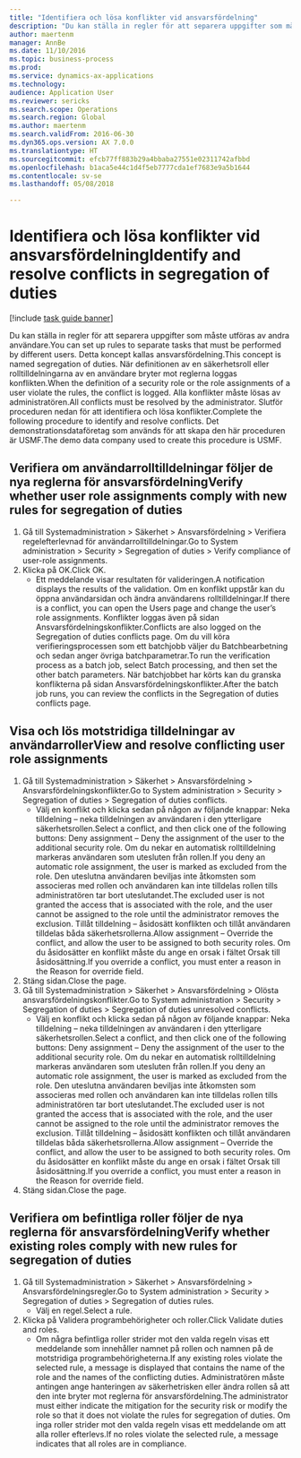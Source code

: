 ```yaml
--- 
title: "Identifiera och lösa konflikter vid ansvarsfördelning"
description: "Du kan ställa in regler för att separera uppgifter som måste utföras av andra användare."
author: maertenm
manager: AnnBe
ms.date: 11/10/2016
ms.topic: business-process
ms.prod: 
ms.service: dynamics-ax-applications
ms.technology: 
audience: Application User
ms.reviewer: sericks
ms.search.scope: Operations
ms.search.region: Global
ms.author: maertenm
ms.search.validFrom: 2016-06-30
ms.dyn365.ops.version: AX 7.0.0
ms.translationtype: HT
ms.sourcegitcommit: efcb77ff883b29a4bbaba27551e02311742afbbd
ms.openlocfilehash: b1aca5e44c1d4f5eb7777cda1ef7683e9a5b1644
ms.contentlocale: sv-se
ms.lasthandoff: 05/08/2018

---
```

# <a name="identify-and-resolve-conflicts-in-segregation-of-duties"></a><span data-ttu-id="9c490-103">Identifiera och lösa konflikter vid ansvarsfördelning</span><span class="sxs-lookup"><span data-stu-id="9c490-103">Identify and resolve conflicts in segregation of duties</span></span>

[!include [task guide banner](../../includes/task-guide-banner.md)]

<span data-ttu-id="9c490-104">Du kan ställa in regler för att separera uppgifter som måste utföras av andra användare.</span><span class="sxs-lookup"><span data-stu-id="9c490-104">You can set up rules to separate tasks that must be performed by different users.</span></span> <span data-ttu-id="9c490-105">Detta koncept kallas ansvarsfördelning.</span><span class="sxs-lookup"><span data-stu-id="9c490-105">This concept is named segregation of duties.</span></span> <span data-ttu-id="9c490-106">När definitionen av en säkerhetsroll eller rolltilldelningarna av en användare bryter mot reglerna loggas konflikten.</span><span class="sxs-lookup"><span data-stu-id="9c490-106">When the definition of a security role or the role assignments of a user violate the rules, the conflict is logged.</span></span> <span data-ttu-id="9c490-107">Alla konflikter måste lösas av administratören.</span><span class="sxs-lookup"><span data-stu-id="9c490-107">All conflicts must be resolved by the administrator.</span></span> <span data-ttu-id="9c490-108">Slutför proceduren nedan för att identifiera och lösa konflikter.</span><span class="sxs-lookup"><span data-stu-id="9c490-108">Complete the following procedure to identify and resolve conflicts.</span></span> <span data-ttu-id="9c490-109">Det demonstrationsdataföretag som används för att skapa den här proceduren är USMF.</span><span class="sxs-lookup"><span data-stu-id="9c490-109">The demo data company used to create this procedure is USMF.</span></span>


## <a name="verify-whether-user-role-assignments-comply-with-new-rules-for-segregation-of-duties"></a><span data-ttu-id="9c490-110">Verifiera om användarrolltilldelningar följer de nya reglerna för ansvarsfördelning</span><span class="sxs-lookup"><span data-stu-id="9c490-110">Verify whether user role assignments comply with new rules for segregation of duties</span></span>
1. <span data-ttu-id="9c490-111">Gå till Systemadministration > Säkerhet > Ansvarsfördelning > Verifiera regelefterlevnad för användarrolltilldelningar.</span><span class="sxs-lookup"><span data-stu-id="9c490-111">Go to System administration > Security > Segregation of duties > Verify compliance of user-role assignments.</span></span>
2. <span data-ttu-id="9c490-112">Klicka på OK.</span><span class="sxs-lookup"><span data-stu-id="9c490-112">Click OK.</span></span>
    * <span data-ttu-id="9c490-113">Ett meddelande visar resultaten för valideringen.</span><span class="sxs-lookup"><span data-stu-id="9c490-113">A notification displays the results of the validation.</span></span>     <span data-ttu-id="9c490-114">Om en konflikt uppstår kan du öppna användarsidan och ändra användarens rolltilldelningar.</span><span class="sxs-lookup"><span data-stu-id="9c490-114">If there is a conflict, you can open the Users page and change the user’s role assignments.</span></span> <span data-ttu-id="9c490-115">Konflikter loggas även på sidan Ansvarsfördelningskonflikter.</span><span class="sxs-lookup"><span data-stu-id="9c490-115">Conflicts are also logged on the Segregation of duties conflicts page.</span></span>     <span data-ttu-id="9c490-116">Om du vill köra verifieringsprocessen som ett batchjobb väljer du Batchbearbetning och sedan anger övriga batchparametrar.</span><span class="sxs-lookup"><span data-stu-id="9c490-116">To run the verification process as a batch job, select Batch processing, and then set the other batch parameters.</span></span> <span data-ttu-id="9c490-117">När batchjobbet har körts kan du granska konflikterna på sidan Ansvarsfördelningskonflikter.</span><span class="sxs-lookup"><span data-stu-id="9c490-117">After the batch job runs, you can review the conflicts in the Segregation of duties conflicts page.</span></span>  

## <a name="view-and-resolve-conflicting-user-role-assignments"></a><span data-ttu-id="9c490-118">Visa och lös motstridiga tilldelningar av användarroller</span><span class="sxs-lookup"><span data-stu-id="9c490-118">View and resolve conflicting user role assignments</span></span>
1. <span data-ttu-id="9c490-119">Gå till Systemadministration > Säkerhet > Ansvarsfördelning > Ansvarsfördelningskonflikter.</span><span class="sxs-lookup"><span data-stu-id="9c490-119">Go to System administration > Security > Segregation of duties > Segregation of duties conflicts.</span></span>
    * <span data-ttu-id="9c490-120">Välj en konflikt och klicka sedan på någon av följande knappar:   Neka tilldelning – neka tilldelningen av användaren i den ytterligare säkerhetsrollen.</span><span class="sxs-lookup"><span data-stu-id="9c490-120">Select a conflict, and then click one of the following buttons:     Deny assignment – Deny the assignment of the user to the additional security role.</span></span> <span data-ttu-id="9c490-121">Om du nekar en automatisk rolltilldelning markeras användaren som utesluten från rollen.</span><span class="sxs-lookup"><span data-stu-id="9c490-121">If you deny an automatic role assignment, the user is marked as excluded from the role.</span></span> <span data-ttu-id="9c490-122">Den uteslutna användaren beviljas inte åtkomsten som associeras med rollen och användaren kan inte tilldelas rollen tills administratören tar bort uteslutandet.</span><span class="sxs-lookup"><span data-stu-id="9c490-122">The excluded user is not granted the access that is associated with the role, and the user cannot be assigned to the role until the administrator removes the exclusion.</span></span>     <span data-ttu-id="9c490-123">Tillåt tilldelning – åsidosätt konflikten och tillåt användaren tilldelas båda säkerhetsrollerna.</span><span class="sxs-lookup"><span data-stu-id="9c490-123">Allow assignment – Override the conflict, and allow the user to be assigned to both security roles.</span></span> <span data-ttu-id="9c490-124">Om du åsidosätter en konflikt måste du ange en orsak i fältet Orsak till åsidosättning.</span><span class="sxs-lookup"><span data-stu-id="9c490-124">If you override a conflict, you must enter a reason in the Reason for override field.</span></span>  
2. <span data-ttu-id="9c490-125">Stäng sidan.</span><span class="sxs-lookup"><span data-stu-id="9c490-125">Close the page.</span></span>
3. <span data-ttu-id="9c490-126">Gå till Systemadministration > Säkerhet > Ansvarsfördelning > Olösta ansvarsfördelningskonflikter.</span><span class="sxs-lookup"><span data-stu-id="9c490-126">Go to System administration > Security > Segregation of duties > Segregation of duties unresolved conflicts.</span></span>
    * <span data-ttu-id="9c490-127">Välj en konflikt och klicka sedan på någon av följande knappar:   Neka tilldelning – neka tilldelningen av användaren i den ytterligare säkerhetsrollen.</span><span class="sxs-lookup"><span data-stu-id="9c490-127">Select a conflict, and then click one of the following buttons:     Deny assignment – Deny the assignment of the user to the additional security role.</span></span> <span data-ttu-id="9c490-128">Om du nekar en automatisk rolltilldelning markeras användaren som utesluten från rollen.</span><span class="sxs-lookup"><span data-stu-id="9c490-128">If you deny an automatic role assignment, the user is marked as excluded from the role.</span></span> <span data-ttu-id="9c490-129">Den uteslutna användaren beviljas inte åtkomsten som associeras med rollen och användaren kan inte tilldelas rollen tills administratören tar bort uteslutandet.</span><span class="sxs-lookup"><span data-stu-id="9c490-129">The excluded user is not granted the access that is associated with the role, and the user cannot be assigned to the role until the administrator removes the exclusion.</span></span>     <span data-ttu-id="9c490-130">Tillåt tilldelning – åsidosätt konflikten och tillåt användaren tilldelas båda säkerhetsrollerna.</span><span class="sxs-lookup"><span data-stu-id="9c490-130">Allow assignment – Override the conflict, and allow the user to be assigned to both security roles.</span></span> <span data-ttu-id="9c490-131">Om du åsidosätter en konflikt måste du ange en orsak i fältet Orsak till åsidosättning.</span><span class="sxs-lookup"><span data-stu-id="9c490-131">If you override a conflict, you must enter a reason in the Reason for override field.</span></span>    
4. <span data-ttu-id="9c490-132">Stäng sidan.</span><span class="sxs-lookup"><span data-stu-id="9c490-132">Close the page.</span></span>

## <a name="verify-whether-existing-roles-comply-with-new-rules-for-segregation-of-duties"></a><span data-ttu-id="9c490-133">Verifiera om befintliga roller följer de nya reglerna för ansvarsfördelning</span><span class="sxs-lookup"><span data-stu-id="9c490-133">Verify whether existing roles comply with new rules for segregation of duties</span></span>
1. <span data-ttu-id="9c490-134">Gå till Systemadministration > Säkerhet > Ansvarsfördelning > Ansvarsfördelningsregler.</span><span class="sxs-lookup"><span data-stu-id="9c490-134">Go to System administration > Security > Segregation of duties > Segregation of duties rules.</span></span>
    * <span data-ttu-id="9c490-135">Välj en regel.</span><span class="sxs-lookup"><span data-stu-id="9c490-135">Select a rule.</span></span>  
2. <span data-ttu-id="9c490-136">Klicka på Validera programbehörigheter och roller.</span><span class="sxs-lookup"><span data-stu-id="9c490-136">Click Validate duties and roles.</span></span>
    * <span data-ttu-id="9c490-137">Om några befintliga roller strider mot den valda regeln visas ett meddelande som innehåller namnet på rollen och namnen på de motstridiga programbehörigheterna.</span><span class="sxs-lookup"><span data-stu-id="9c490-137">If any existing roles violate the selected rule, a message is displayed that contains the name of the role and the names of the conflicting duties.</span></span> <span data-ttu-id="9c490-138">Administratören måste antingen ange hanteringen av säkerhetrisken eller ändra rollen så att den inte bryter mot reglerna för ansvarsfördelning.</span><span class="sxs-lookup"><span data-stu-id="9c490-138">The administrator must either indicate the mitigation for the security risk or modify the role so that it does not violate the rules for segregation of duties.</span></span>     <span data-ttu-id="9c490-139">Om inga roller strider mot den valda regeln visas ett meddelande om att alla roller efterlevs.</span><span class="sxs-lookup"><span data-stu-id="9c490-139">If no roles violate the selected rule, a message indicates that all roles are in compliance.</span></span>  


